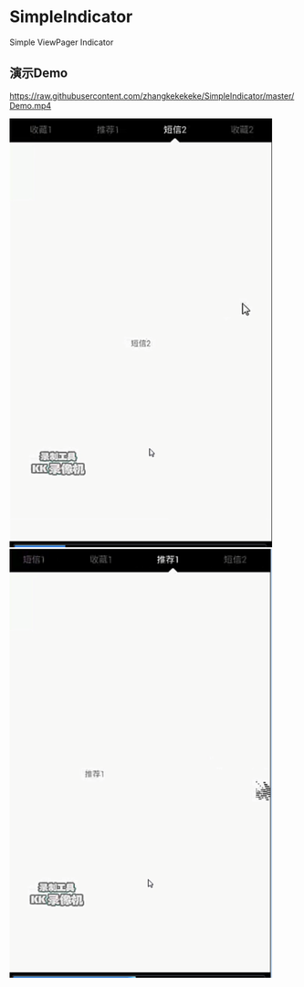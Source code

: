 # SimpleIndicator
Simple ViewPager Indicator


## 演示Demo
https://raw.githubusercontent.com/zhangkekekeke/SimpleIndicator/master/Demo.mp4


<img src=https://github.com/zhangkekekeke/SimpleIndicator/blob/master/QQ%E5%9B%BE%E7%89%8720170322201647.png width=460 height=750 />

  

<img src=https://raw.githubusercontent.com/zhangkekekeke/SimpleIndicator/master/QQ%E6%88%AA%E5%9B%BE20170322201640.png width=460 height=750 />
